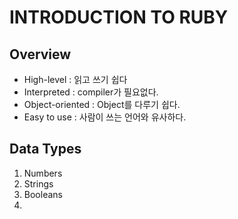 # INTRODUCTION TO RUBY

## Overview

- High-level : 읽고 쓰기 쉽다
- Interpreted : compiler가 필요없다.
- Object-oriented : Object를 다루기 쉽다.
- Easy to use : 사람이 쓰는 언어와 유사하다.



## Data Types

1. Numbers
2. Strings
3. Booleans
4. 